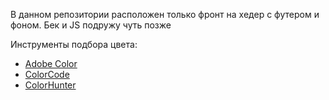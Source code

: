 В данном репозитории расположен только фронт на хедер с футером и фоном. Бек и JS подружу чуть позже

Инструменты подбора цвета:
- [Adobe Color](https://color.adobe.com/ru/create/color-wheel)
- [ColorCode](https://www.toptal.com/designers/colourcode)
- [ColorHunter](https://www.colorhunter.com/)
